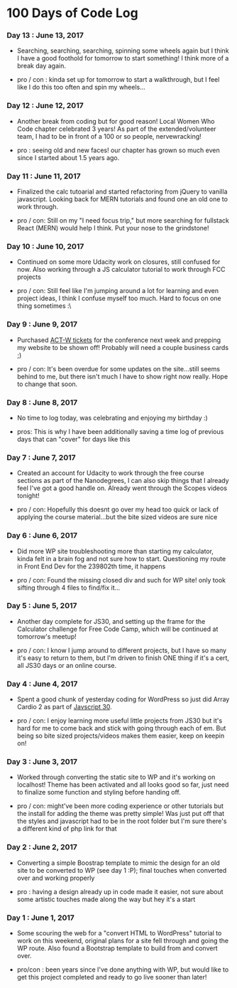 # 100 Days of Code Log

### Day 13 : June 13, 2017

- Searching, searching, searching, spinning some wheels again but I think I have a good foothold for tomorrow to start something! I think more of a break day again.

- pro / con : kinda set up for tomorrow to start a walkthrough, but I feel like I do this too often and spin my wheels... 

### Day 12 : June 12, 2017

- Another break from coding but for good reason! Local Women Who Code chapter celebrated 3 years! As part of the extended/volunteer team, I had to be in front of a 100 or so people, nervewracking!

- pro : seeing old and new faces! our chapter has grown so much even since I started about 1.5 years ago. 

### Day 11 : June 11, 2017

- Finalized the calc tutoarial and started refactoring from jQuery to vanilla javascript. Looking back for MERN tutorials and found one an old one to work through. 

- pro / con: Still on my "I need focus trip," but more searching for fullstack React (MERN) would help I think. Put your nose to the grindstone!

### Day 10 : June 10, 2017

- Continued on some more Udacity work on closures, still confused for now. Also working through a JS calculator tutorial to work through FCC projects

- pro / con: Still feel like I'm jumping around a lot for learning and even project ideas, I think I confuse myself too much. Hard to focus on one thing sometimes :\

### Day 9 : June 9, 2017

- Purchased <a href="http://portland.act-w.org/" target="_blank">ACT-W tickets</a> for the conference next week and prepping my website to be shown off! Probably will need a couple business cards ;)

- pro / con: It's been overdue for some updates on the site...still seems behind to me, but there isn't much I have to show right now really. Hope to change that soon.

### Day 8 : June 8, 2017

- No time to log today, was celebrating and enjoying my birthday :)

- pros: This is why I have been additionally saving a time log of previous days that can "cover" for days like this

### Day 7 : June 7, 2017

- Created an account for Udacity to work through the free course sections as part of the Nanodegrees, I can also skip things that I already feel I've got a good handle on. Already went through the Scopes videos tonight!

- pro / con: Hopefully this doesnt go over my head too quick or lack of applying the course material...but the bite sized videos are sure nice

### Day 6 : June 6, 2017

- Did more WP site troubleshooting more than starting my calculator, kinda felt in a brain fog and not sure how to start. Questioning my route in Front End Dev for the 239802th time, it happens

- pro / con: Found the missing closed div and such for WP site! only took sifting through 4 files to find/fix it... 

### Day 5 : June 5, 2017

- Another day complete for JS30, and setting up the frame for the Calculator challenge for Free Code Camp, which will be continued at tomorrow's meetup!

- pro / con: I know I jump around to different projects, but I have so many it's easy to return to them, but I'm driven to finish ONE thing if it's a cert, all JS30 days or an online course. 

### Day 4 : June 4, 2017

- Spent a good chunk of yesterday coding for WordPress so just did Array Cardio 2 as part of <a href="https://javascript30.com/" target="_blank">Javscript 30</a>. 

- pro / con: I enjoy learning more useful little projects from JS30 but it's hard for me to come back and stick with going through each of em. But being so bite sized projects/videos makes them easier, keep on keepin on!

### Day 3 : June 3, 2017

- Worked through converting the static site to WP and it's working on localhost! Theme has been activated and all looks good so far, just need to finalize some function and styling before handing off.

- pro / con: might've been more coding experience or other tutorials but the install for adding the theme was pretty simple! Was just put off that the styles and javascript had to be in the root folder but I'm sure there's a different kind of php link for that

### Day 2 : June 2, 2017

- Converting a simple Boostrap template to mimic the design for an old site to be converted to WP (see day 1 :P); final touches when converted over and working properly

- pro : having a design already up in code made it easier, not sure about some artistic touches made along the way but hey it's a start


### Day 1 : June 1, 2017

- Some scouring the web for a "convert HTML to WordPress" tutorial to work on this weekend, original plans for a site fell through and going the WP route. Also found a Bootstrap template to build from and convert over. 

- pro/con : been years since I've done anything with WP, but would like to get this project completed and ready to go live sooner than later!
